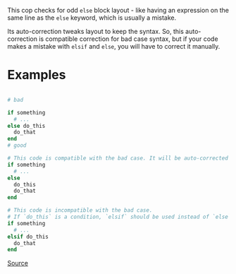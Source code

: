 
This cop checks for odd `else` block layout - like
having an expression on the same line as the `else` keyword,
which is usually a mistake.

Its auto-correction tweaks layout to keep the syntax. So, this auto-correction
is compatible correction for bad case syntax, but if your code makes a mistake
with `elsif` and `else`, you will have to correct it manually.

# Examples

```ruby

# bad

if something
  # ...
else do_this
  do_that
end
# good

# This code is compatible with the bad case. It will be auto-corrected like this.
if something
  # ...
else
  do_this
  do_that
end

# This code is incompatible with the bad case.
# If `do_this` is a condition, `elsif` should be used instead of `else`.
if something
  # ...
elsif do_this
  do_that
end
```

[Source](http://www.rubydoc.info/gems/rubocop/RuboCop/Cop/Lint/ElseLayout)